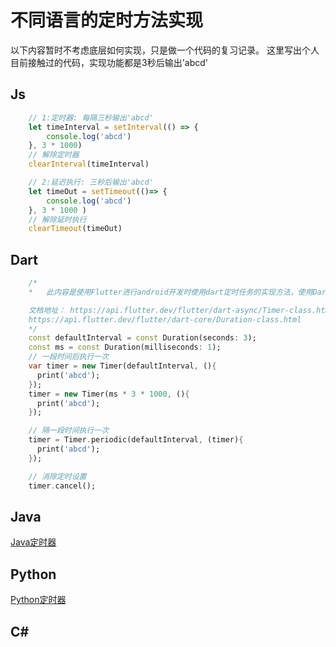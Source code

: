 # 不同语言的定时方法实现

以下内容暂时不考虑底层如何实现，只是做一个代码的复习记录。
这里写出个人目前接触过的代码，实现功能都是3秒后输出'abcd'

## Js

```js
    // 1:定时器: 每隔三秒输出'abcd'
    let timeInterval = setInterval(() => {
        console.log('abcd')
    }, 3 * 1000)
    // 解除定时器
    clearInterval(timeInterval)

    // 2:延迟执行: 三秒后输出'abcd'
    let timeOut = setTimeout(()=> {
        console.log('abcd')
    }, 3 * 1000 )
    // 解除延时执行
    clearTimeout(timeOut)

```

## Dart

```dart
    /*
    *   此内容是使用Flutter进行android开发时使用dart定时任务的实现方法，使用Dart的Timer类

    文档地址： https://api.flutter.dev/flutter/dart-async/Timer-class.html
    https://api.flutter.dev/flutter/dart-core/Duration-class.html
    */
    const defaultInterval = const Duration(seconds: 3);
    const ms = const Duration(milliseconds: 1);
    // 一段时间后执行一次
    var timer = new Timer(defaultInterval, (){
      print('abcd');
    });
    timer = new Timer(ms * 3 * 1000, (){
      print('abcd');
    });

    // 隔一段时间执行一次
    timer = Timer.periodic(defaultInterval, (timer){
      print('abcd');
    });

    // 消除定时设置
    timer.cancel();
```

## Java
[Java定时器][1]

## Python
[Python定时器][2]

## C#



[1]: https://baijiahao.baidu.com/s?id=1645906817252040900&wfr=spider&for=pc "java定时器"
[2]: https://docs.python.org/3/library/threading.html?highlight=timer#threading.Timer 'Python定时器'